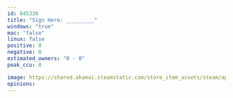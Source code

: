 ```yaml
---
id: 845330
title: "Sign Here: _________"
windows: "true"
mac: "false"
linux: false
positive: 0
negative: 0
estimated_owners: "0 - 0"
peak_ccu: 0

image: https://shared.akamai.steamstatic.com/store_item_assets/steam/apps/845330/header.jpg?t=1558133608
opinions:
---
```

